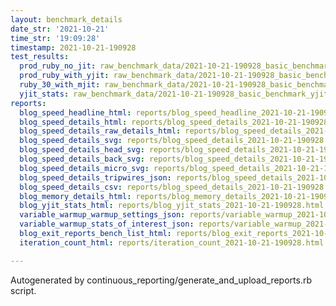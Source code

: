 ```yaml
---
layout: benchmark_details
date_str: '2021-10-21'
time_str: '19:09:28'
timestamp: 2021-10-21-190928
test_results:
  prod_ruby_no_jit: raw_benchmark_data/2021-10-21-190928_basic_benchmark_prod_ruby_no_jit.json
  prod_ruby_with_yjit: raw_benchmark_data/2021-10-21-190928_basic_benchmark_prod_ruby_with_yjit.json
  ruby_30_with_mjit: raw_benchmark_data/2021-10-21-190928_basic_benchmark_ruby_30_with_mjit.json
  yjit_stats: raw_benchmark_data/2021-10-21-190928_basic_benchmark_yjit_stats.json
reports:
  blog_speed_headline_html: reports/blog_speed_headline_2021-10-21-190928.html
  blog_speed_details_html: reports/blog_speed_details_2021-10-21-190928.html
  blog_speed_details_raw_details_html: reports/blog_speed_details_2021-10-21-190928.raw_details.html
  blog_speed_details_svg: reports/blog_speed_details_2021-10-21-190928.svg
  blog_speed_details_head_svg: reports/blog_speed_details_2021-10-21-190928.head.svg
  blog_speed_details_back_svg: reports/blog_speed_details_2021-10-21-190928.back.svg
  blog_speed_details_micro_svg: reports/blog_speed_details_2021-10-21-190928.micro.svg
  blog_speed_details_tripwires_json: reports/blog_speed_details_2021-10-21-190928.tripwires.json
  blog_speed_details_csv: reports/blog_speed_details_2021-10-21-190928.csv
  blog_memory_details_html: reports/blog_memory_details_2021-10-21-190928.html
  blog_yjit_stats_html: reports/blog_yjit_stats_2021-10-21-190928.html
  variable_warmup_warmup_settings_json: reports/variable_warmup_2021-10-21-190928.warmup_settings.json
  variable_warmup_stats_of_interest_json: reports/variable_warmup_2021-10-21-190928.stats_of_interest.json
  blog_exit_reports_bench_list_html: reports/blog_exit_reports_2021-10-21-190928.bench_list.html
  iteration_count_html: reports/iteration_count_2021-10-21-190928.html

---
```

Autogenerated by continuous_reporting/generate_and_upload_reports.rb script.
